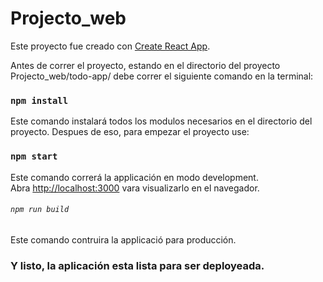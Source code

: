# Projecto_web

Este proyecto fue creado con [Create React App](https://github.com/facebook/create-react-app).


Antes de correr el proyecto, estando en el directorio del proyecto Projecto_web/todo-app/ debe correr el siguiente comando en la terminal:

### `npm install`

Este comando instalará todos los modulos necesarios en el directorio del proyecto.
Despues de eso, para empezar el proyecto use:

### `npm start`

Este comando correrá la applicación en modo development.\
Abra [http://localhost:3000](http://localhost:3000) vara visualizarlo en el navegador.


###### `npm run build`
Este comando contruira la applicació para producción.


### Y listo, la aplicación esta lista para ser deployeada.
